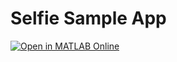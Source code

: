 # Selfie Sample App
[![Open in MATLAB Online](https://www.mathworks.com/images/responsive/global/open-in-matlab-online.svg)](https://matlab.mathworks.com/open/github/v1?repo=nrobertsMW/selfie-sample&project=Selfie.prj&file=Selfie_Sample.mlapp&focus=true)
